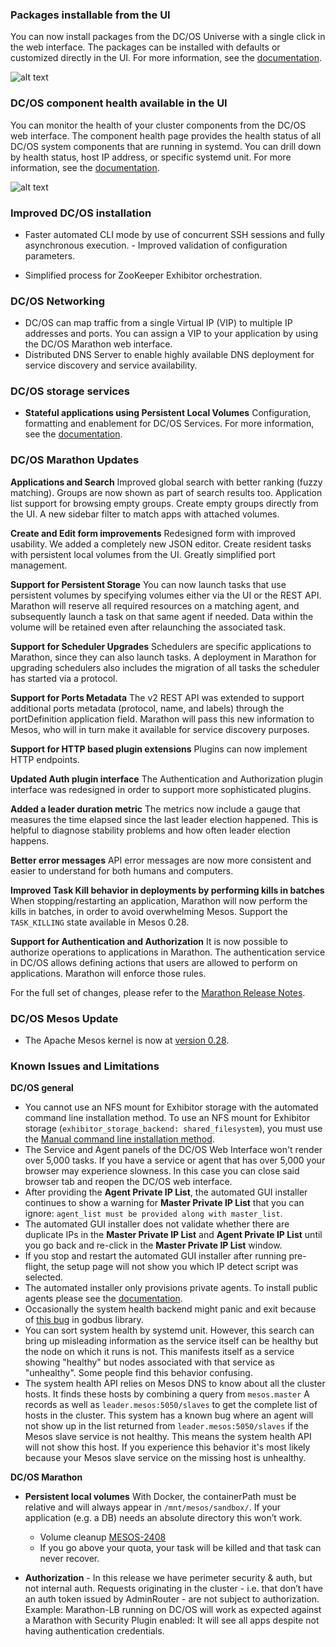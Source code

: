 ### Packages installable from the UI

You can now install packages from the DC/OS Universe with a single click in the web interface. The packages can be installed with defaults or customized directly in the UI. For more information, see the [documentation][1].

![alt text](/assets/images/releases/ui-universe-ee.gif)

### DC/OS component health available in the UI

You can monitor the health of your cluster components from the DC/OS web interface. The component health page provides the health status of all DC/OS system components that are running in systemd. You can drill down by health status, host IP address, or specific systemd unit. For more information, see the [documentation][3].

![alt text](/assets/images/releases/ui-system-health-ee.gif)

### <a name="dcos"></a>Improved DC/OS installation

*   Faster automated CLI mode by use of concurrent SSH sessions and fully asynchronous execution. - Improved validation of configuration parameters. <!-- Enterprise -->

*   Simplified process for ZooKeeper Exhibitor orchestration.

### DC/OS Networking

*   DC/OS can map traffic from a single Virtual IP (VIP) to multiple IP addresses and ports. You can assign a VIP to your application by using the DC/OS Marathon web interface.
*   Distributed DNS Server to enable highly available DNS deployment for service discovery and service availability. <!-- where is the documentation for this? -->

### DC/OS storage services

*   **Stateful applications using Persistent Local Volumes** Configuration, formatting and enablement for DC/OS Services. For more information, see the [documentation][6].

### DC/OS Marathon Updates

**Applications and Search** Improved global search with better ranking (fuzzy matching). Groups are now shown as part of search results too. Application list support for browsing empty groups. Create empty groups directly from the UI. A new sidebar filter to match apps with attached volumes.

**Create and Edit form improvements** Redesigned form with improved usability. We added a completely new JSON editor. Create resident tasks with persistent local volumes from the UI. Greatly simplified port management.

**Support for Persistent Storage** You can now launch tasks that use persistent volumes by specifying volumes either via the UI or the REST API. Marathon will reserve all required resources on a matching agent, and subsequently launch a task on that same agent if needed. Data within the volume will be retained even after relaunching the associated task.

**Support for Scheduler Upgrades** Schedulers are specific applications to Marathon, since they can also launch tasks. A deployment in Marathon for upgrading schedulers also includes the migration of all tasks the scheduler has started via a protocol.

**Support for Ports Metadata** The v2 REST API was extended to support additional ports metadata (protocol, name, and labels) through the portDefinition application field. Marathon will pass this new information to Mesos, who will in turn make it available for service discovery purposes.

**Support for HTTP based plugin extensions** Plugins can now implement HTTP endpoints.

**Updated Auth plugin interface** The Authentication and Authorization plugin interface was redesigned in order to support more sophisticated plugins.

**Added a leader duration metric** The metrics now include a gauge that measures the time elapsed since the last leader election happened. This is helpful to diagnose stability problems and how often leader election happens.

**Better error messages** API error messages are now more consistent and easier to understand for both humans and computers.

**Improved Task Kill behavior in deployments by performing kills in batches** When stopping/restarting an application, Marathon will now perform the kills in batches, in order to avoid overwhelming Mesos. Support the `TASK_KILLING` state available in Mesos 0.28.

<!-- Enterprise Edition -->

**Support for Authentication and Authorization** It is now possible to authorize operations to applications in Marathon. The authentication service in DC/OS allows defining actions that users are allowed to perform on applications. Marathon will enforce those rules.

For the full set of changes, please refer to the [Marathon Release Notes][9].

### <a name="mesos"></a>DC/OS Mesos Update

*   The Apache Mesos kernel is now at [version 0.28][10].

### <a name="known-issues"></a>Known Issues and Limitations

**DC/OS general**

*   You cannot use an NFS mount for Exhibitor storage with the automated command line installation method. To use an NFS mount for Exhibitor storage (`exhibitor_storage_backend: shared_filesystem`), you must use the [Manual command line installation method][11].
*   The Service and Agent panels of the DC/OS Web Interface won't render over 5,000 tasks. If you have a service or agent that has over 5,000 your browser may experience slowness. In this case you can close said browser tab and reopen the DC/OS web interface.
*   After providing the **Agent Private IP List**, the automated GUI installer continues to show a warning for **Master Private IP List** that you can ignore: `agent_list must be provided along with master_list`.
*   The automated GUI installer does not validate whether there are duplicate IPs in the **Master Private IP List** and **Agent Private IP List** until you go back and re-click in the **Master Private IP List** window.
*   If you stop and restart the automated GUI installer after running pre-flight, the setup page will not show you which IP detect script was selected.
*   The automated installer only provisions private agents. To install public agents please see the [documentation][16].
*   Occasionally the system health backend might panic and exit because of [this bug](https://github.com/godbus/dbus/issues/45) in godbus library.
*   You can sort system health by systemd unit. However, this search can bring up misleading information as the service itself can be healthy but the node on which it runs is not. This manifests itself as a service showing "healthy" but nodes associated with that service as "unhealthy". Some people find this behavior confusing.
*   The system health API relies on Mesos DNS to know about all the cluster hosts. It finds these hosts by combining a query from `mesos.master` A records as well as `leader.mesos:5050/slaves` to get the complete list of hosts in the cluster. This system has a known bug where an agent will not show up in the list returned from `leader.mesos:5050/slaves` if the Mesos slave service is not healthy. This means the system health API will not show this host. If you experience this behavior it's most likely because your Mesos slave service on the missing host is unhealthy.


**DC/OS Marathon**

*   **Persistent local volumes** With Docker, the containerPath must be relative and will always appear in `/mnt/mesos/sandbox/`. If your application (e.g. a DB) needs an absolute directory this won’t work.

    *   Volume cleanup [MESOS-2408][13]
    *   If you go above your quota, your task will be killed and that task can never recover.

*   **Authorization** - In this release we have perimeter security & auth, but not internal auth. Requests originating in the cluster - i.e. that don’t have an auth token issued by AdminRouter - are not subject to authorization. Example: Marathon-LB running on DC/OS will work as expected against a Marathon with Security Plugin enabled: It will see all apps despite not having authentication credentials.

 [1]: /docs/1.7/usage/services/
 [3]: /docs/1.7/administration/monitoring/
 [5]: /docs/1.7/usage/service-discovery/virtual-ip-addresses/
 [6]: http://mesosphere.github.io/marathon/docs/persistent-volumes.html
 [7]: http://mesosphere.github.io/marathon/docs/external-volumes.html
 [9]: https://github.com/mesosphere/marathon/releases/tag/v1.0.0-RC1
 [10]: https://issues.apache.org/jira/secure/ReleaseNote.jspa?projectId=12311242&version=12334661
 [11]: /docs/1.7/administration/installing/custom/advanced/
 [13]: https://issues.apache.org/jira/browse/MESOS-2408
 [15]: https://github.com/emccode/dvdcli/issues/15
 [16]: /docs/1.7/usage/tutorials/public-app/
